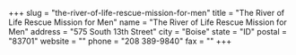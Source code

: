 +++
slug = "the-river-of-life-rescue-mission-for-men"
title = "The River of Life Rescue Mission for Men"
name = "The River of Life Rescue Mission for Men"
address = "575 South 13th Street"
city = "Boise"
state = "ID"
postal = "83701"
website = ""
phone = "208 389-9840"
fax = ""
+++
